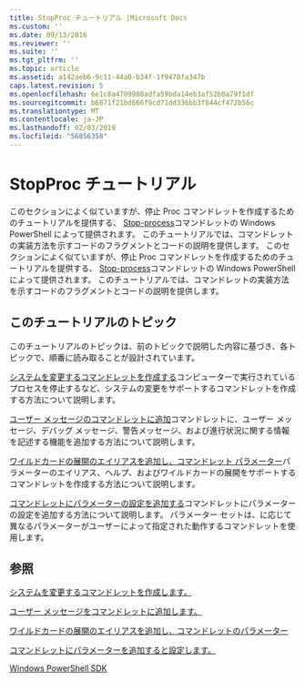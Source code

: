 ```yaml
---
title: StopProc チュートリアル |Microsoft Docs
ms.custom: ''
ms.date: 09/13/2016
ms.reviewer: ''
ms.suite: ''
ms.tgt_pltfrm: ''
ms.topic: article
ms.assetid: a142aeb6-9c11-44a0-b34f-1f9470fa347b
caps.latest.revision: 5
ms.openlocfilehash: 6e1c8a4709988adfa59bda14eb3af52b0a79f1df
ms.sourcegitcommit: b6871f21bd666f9cd71dd336bb3f844cf472b56c
ms.translationtype: MT
ms.contentlocale: ja-JP
ms.lasthandoff: 02/03/2019
ms.locfileid: "56856358"
---
```

# <a name="stopproc-tutorial"></a>StopProc チュートリアル

このセクションによく似ていますが、停止 Proc コマンドレットを作成するためのチュートリアルを提供する、 [Stop-process](/powershell/module/Microsoft.PowerShell.Management/Stop-Process)コマンドレットの Windows PowerShell によって提供されます。 このチュートリアルでは、コマンドレットの実装方法を示すコードのフラグメントとコードの説明を提供します。
このセクションによく似ていますが、停止 Proc コマンドレットを作成するためのチュートリアルを提供する、 [Stop-process](/powershell/module/Microsoft.PowerShell.Management/Stop-Process)コマンドレットの Windows PowerShell によって提供されます。 このチュートリアルでは、コマンドレットの実装方法を示すコードのフラグメントとコードの説明を提供します。

## <a name="topics-in-this-tutorial"></a>このチュートリアルのトピック

このチュートリアルのトピックは、前のトピックで説明した内容に基づき、各トピックで、順番に読み取ることが設計されています。

[システムを変更するコマンドレットを作成する](./creating-a-cmdlet-that-modifies-the-system.md)コンピューターで実行されているプロセスを停止するなど、システムの変更をサポートするコマンドレットを作成する方法について説明します。

[ユーザー メッセージのコマンドレットに追加](./adding-user-messages-to-your-cmdlet.md)コマンドレットに、ユーザー メッセージ、デバッグ メッセージ、警告メッセージ、および進行状況に関する情報を記述する機能を追加する方法について説明します。

[ワイルドカードの展開のエイリアスを追加し、コマンドレット パラメーター](./adding-aliases-wildcard-expansion-and-help-to-cmdlet-parameters.md)パラメーターのエイリアス、ヘルプ、およびワイルドカードの展開をサポートするコマンドレットを作成する方法について説明します。

[コマンドレットにパラメーターの設定を追加する](./adding-parameter-sets-to-a-cmdlet.md)コマンドレットにパラメーターの設定を追加する方法について説明します。 パラメーター セットは、に応じて異なるパラメーターがユーザーによって指定された動作するコマンドレットを使用します。

## <a name="see-also"></a>参照

[システムを変更するコマンドレットを作成します。](./creating-a-cmdlet-that-modifies-the-system.md)

[ユーザー メッセージをコマンドレットに追加します。](./adding-user-messages-to-your-cmdlet.md)

[ワイルドカードの展開のエイリアスを追加し、コマンドレットのパラメーター](./adding-aliases-wildcard-expansion-and-help-to-cmdlet-parameters.md)

[コマンドレットにパラメーターを追加すると設定します。](./adding-parameter-sets-to-a-cmdlet.md)

[Windows PowerShell SDK](../windows-powershell-reference.md)
